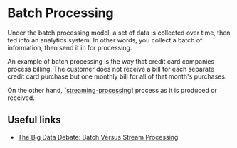 # Batch Processing

Under the batch processing model, a set of data is collected over time, then fed into an analytics system. In other words, you collect a batch of information, then send it in for processing.

An example of batch processing is the way that credit card companies process billing. The customer does not receive a bill for each separate credit card purchase but one monthly bill for all of that month's purchases.

On the other hand, [[streaming-processing]] process as it is produced or received.

## Useful links

- [The Big Data Debate: Batch Versus Stream Processing](https://thenewstack.io/the-big-data-debate-batch-processing-vs-streaming-processing)

[//begin]: # "Autogenerated link references for markdown compatibility"
[streaming-processing]: streaming-processing "Streaming Processing"
[//end]: # "Autogenerated link references"
